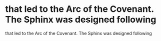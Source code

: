 # that led to the Arc of the Covenant. The Sphinx was designed following

that led to the Arc of the Covenant. The Sphinx was designed following